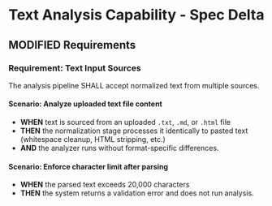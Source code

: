 # Text Analysis Capability - Spec Delta

## MODIFIED Requirements

### Requirement: Text Input Sources

The analysis pipeline SHALL accept normalized text from multiple sources.

#### Scenario: Analyze uploaded text file content
- **WHEN** text is sourced from an uploaded `.txt`, `.md`, or `.html` file
- **THEN** the normalization stage processes it identically to pasted text (whitespace cleanup, HTML stripping, etc.)
- **AND** the analyzer runs without format-specific differences.

#### Scenario: Enforce character limit after parsing
- **WHEN** the parsed text exceeds 20,000 characters
- **THEN** the system returns a validation error and does not run analysis.

